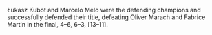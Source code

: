 Łukasz Kubot and Marcelo Melo were the defending champions and successfully defended their title, defeating Oliver Marach and Fabrice Martin in the final, 4–6, 6–3, [13–11].
